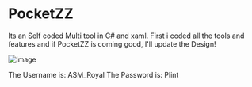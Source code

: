 # PocketZZ

Its an Self coded Multi tool in C# and xaml. First i coded all the tools and features and if PocketZZ is coming good, I'll update the Design!

![image](https://user-images.githubusercontent.com/89786570/174480895-f4a1d9ee-ffc2-4a86-8b9d-41ac948fe589.png)

The Username is: ASM_Royal
The Password is: Plint
